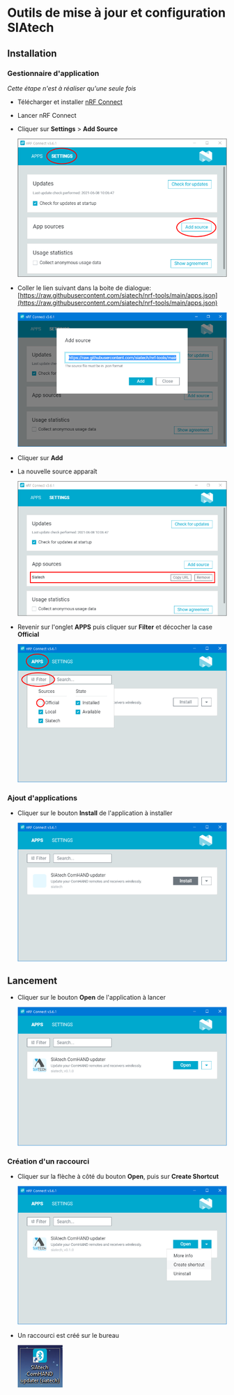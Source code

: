 # Outils de mise à jour et configuration SIAtech



## Installation

### Gestionnaire d'application

*Cette étape n'est à réaliser qu'une seule fois*

- Télécharger et installer [nRF Connect](https://www.nordicsemi.com/-/media/Software-and-other-downloads/Desktop-software/nRF-Connect-for-Desktop/3-11-1/nrfconnect-setup-3.11.1-ia32.exe)
- Lancer nRF Connect
- Cliquer sur **Settings** > **Add Source**

  ![image-20210608102121977](home/img/image-20210608102121977.png)

- Coller le lien suivant dans la boite de dialogue: [https://raw.githubusercontent.com/siatech/nrf-tools/main/apps.json](https://raw.githubusercontent.com/siatech/nrf-tools/main/apps.json)

  ![image-20210608102540497](home/img/image-20210608102540497.png)

- Cliquer sur **Add**
- La nouvelle source apparaît 

  ![image-20210608102740411](home/img/image-20210608102740411.png)

- Revenir sur l'onglet **APPS** puis cliquer sur **Filter** et décocher la case **Official**

  ![image-20210608103258720](home/img/image-20210608103258720.png)

### Ajout d'applications

- Cliquer sur le bouton **Install** de l'application à installer

  ![image-20210608103354465](home/img/image-20210608103354465.png)

## Lancement
- Cliquer sur le bouton **Open** de l'application à lancer

  ![image-20210608103521792](home/img/image-20210608103521792.png)

### Création d'un raccourci

- Cliquer sur la flèche à côté du bouton **Open**, puis sur **Create Shortcut**
  
  ![image-20210608103603396](home/img/image-20210608103603396.png)

- Un raccourci est créé sur le bureau

  ![image-20210608103738218](home/img/image-20210608103738218.png)

